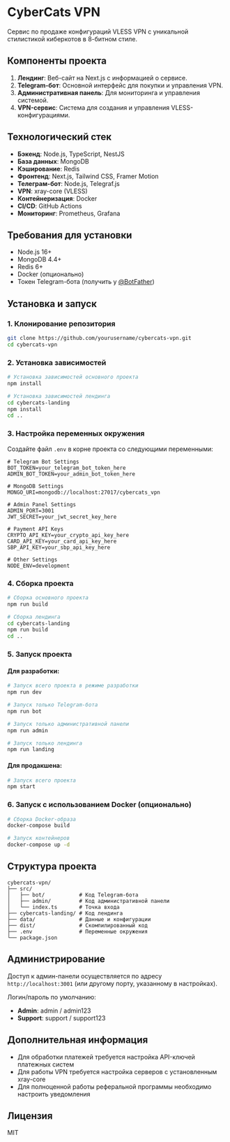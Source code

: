 # CyberCats VPN

Сервис по продаже конфигураций VLESS VPN с уникальной стилистикой киберкотов в 8-битном стиле.

## Компоненты проекта

1. **Лендинг**: Веб-сайт на Next.js с информацией о сервисе.
2. **Telegram-бот**: Основной интерфейс для покупки и управления VPN.
3. **Административная панель**: Для мониторинга и управления системой.
4. **VPN-сервис**: Система для создания и управления VLESS-конфигурациями.

## Технологический стек

- **Бэкенд**: Node.js, TypeScript, NestJS
- **База данных**: MongoDB
- **Кэширование**: Redis
- **Фронтенд**: Next.js, Tailwind CSS, Framer Motion
- **Телеграм-бот**: Node.js, Telegraf.js
- **VPN**: xray-core (VLESS)
- **Контейнеризация**: Docker
- **CI/CD**: GitHub Actions
- **Мониторинг**: Prometheus, Grafana

## Требования для установки

- Node.js 16+
- MongoDB 4.4+
- Redis 6+
- Docker (опционально)
- Токен Telegram-бота (получить у [@BotFather](https://t.me/BotFather))

## Установка и запуск

### 1. Клонирование репозитория

```bash
git clone https://github.com/yourusername/cybercats-vpn.git
cd cybercats-vpn
```

### 2. Установка зависимостей

```bash
# Установка зависимостей основного проекта
npm install

# Установка зависимостей лендинга
cd cybercats-landing
npm install
cd ..
```

### 3. Настройка переменных окружения

Создайте файл `.env` в корне проекта со следующими переменными:

```
# Telegram Bot Settings
BOT_TOKEN=your_telegram_bot_token_here
ADMIN_BOT_TOKEN=your_admin_bot_token_here

# MongoDB Settings
MONGO_URI=mongodb://localhost:27017/cybercats_vpn

# Admin Panel Settings
ADMIN_PORT=3001
JWT_SECRET=your_jwt_secret_key_here

# Payment API Keys
CRYPTO_API_KEY=your_crypto_api_key_here
CARD_API_KEY=your_card_api_key_here
SBP_API_KEY=your_sbp_api_key_here

# Other Settings
NODE_ENV=development
```

### 4. Сборка проекта

```bash
# Сборка основного проекта
npm run build

# Сборка лендинга
cd cybercats-landing
npm run build
cd ..
```

### 5. Запуск проекта

#### Для разработки:

```bash
# Запуск всего проекта в режиме разработки
npm run dev

# Запуск только Telegram-бота
npm run bot

# Запуск только административной панели
npm run admin

# Запуск только лендинга
npm run landing
```

#### Для продакшена:

```bash
# Запуск всего проекта
npm start
```

### 6. Запуск с использованием Docker (опционально)

```bash
# Сборка Docker-образа
docker-compose build

# Запуск контейнеров
docker-compose up -d
```

## Структура проекта

```
cybercats-vpn/
├── src/
│   ├── bot/           # Код Telegram-бота
│   ├── admin/         # Код административной панели
│   └── index.ts       # Точка входа
├── cybercats-landing/ # Код лендинга
├── data/              # Данные и конфигурации
├── dist/              # Скомпилированный код
├── .env               # Переменные окружения
└── package.json
```

## Администрирование

Доступ к админ-панели осуществляется по адресу `http://localhost:3001` (или другому порту, указанному в настройках).

Логин/пароль по умолчанию:
- **Admin**: admin / admin123
- **Support**: support / support123

## Дополнительная информация

- Для обработки платежей требуется настройка API-ключей платежных систем
- Для работы VPN требуется настройка серверов с установленным xray-core
- Для полноценной работы реферальной программы необходимо настроить уведомления

## Лицензия

MIT
